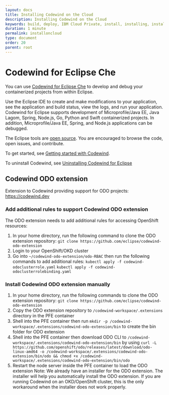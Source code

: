 ```yaml
---
layout: docs
title: Installing Codewind on the Cloud
description: Installing Codewind on the Cloud
keywords: build, deploy, IBM Cloud Private, install, installing, installation, chart, Helm, develop, cloud, public cloud, services, command line, cli, command, start, stop, update, open, delete, options, operation, devops, OpenShift, OKD
duration: 1 minute
permalink: installoncloud
type: document
order: 20
parent: root
---
```


# Codewind for Eclipse Che

You can use [Codewind for Eclipse Che](https://marketplace.eclipse.org/content/codewind) to develop and debug your containerized projects from within Eclipse.

Use the Eclipse IDE to create and make modifications to your application, see the application and build status, view the logs, and run your application.  Codewind for Eclipse supports development of Microprofile/Java EE, Java Lagom, Spring, Node.js, Go, Python and Swift containerized projects. In addition, Microprofile/Java EE, Spring, and Node.js applications can be debugged.

The Eclipse tools are [open source](https://github.com/eclipse/codewind-eclipse). You are encouraged to browse the code, open issues, and contribute.

To get started, see [Getting started with Codewind](mdteclipsegettingstarted.html).

To uninstall Codewind, see [Uninstalling Codewind for Eclipse](mdteclipseuninstall.html)

## Codewind ODO extension 
Extension to Codewind providing support for ODO projects: https://codewind.dev

### Add additional rules to support Codewind ODO extension
The ODO extension needs to add additional rules for accessing OpenShift resources:
1. In your home directory, run the following command to clone the ODO extension repository:
`git clone https://github.com/eclipse/codewind-odo-extension`
2. Login to your OpenShift/OKD cluster
3. Go into `~/codewind-odo-extension/odo-RBAC` then run the following commands to add additional rules:
`kubectl apply -f codewind-odoclusterrole.yaml`
`kubectl apply -f codewind-odoclusterrolebinding.yaml`

### Install Codewind ODO extension manually
1. In your home directory, run the following commands to clone the ODO extension repository:
`git clone https://github.com/eclipse/codewind-odo-extension`
2. Copy the ODO extension repository to `/codewind-workspace/.extensions` directory in the PFE container
3. Shell into the PFE container then run `mkdir -p /codewind-workspace/.extensions/codewind-odo-extension/bin` to create the bin folder for ODO extension
4. Shell into the PFE container then download ODO CLI to `/codewind-workspace/.extensions/codewind-odo-extension/bin` by using `curl -L https://github.com/openshift/odo/releases/latest/download/odo-linux-amd64 -o /codewind-workspace/.extensions/codewind-odo-extension/bin/odo && chmod +x /codewind-workspace/.extensions/codewind-odo-extension/bin/odo`
5. Restart the node server inside the PFE container to load the ODO extension
Note: We already have an installer for the ODO extension. The installer will help you automatically install the ODO extension. If you are running Codewind on an OKD/OpenShift cluster, this is the only workaround when the installer does not work properly.
